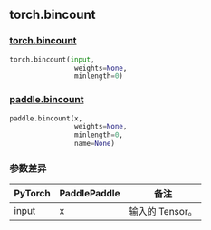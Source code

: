 ## torch.bincount
### [torch.bincount](https://pytorch.org/docs/stable/generated/torch.bincount.html?highlight=bincount#torch.bincount)

```python
torch.bincount(input, 
                weights=None, 
                minlength=0)
```

### [paddle.bincount](https://www.paddlepaddle.org.cn/documentation/docs/zh/api/paddle/bincount_cn.html#bincount)

```python
paddle.bincount(x, 
                weights=None, 
                minlength=0, 
                name=None)
```
### 参数差异
| PyTorch       | PaddlePaddle | 备注                                                   |
| ------------- | ------------ | ------------------------------------------------------ |
| input        | x            | 输入的 Tensor。                   |
